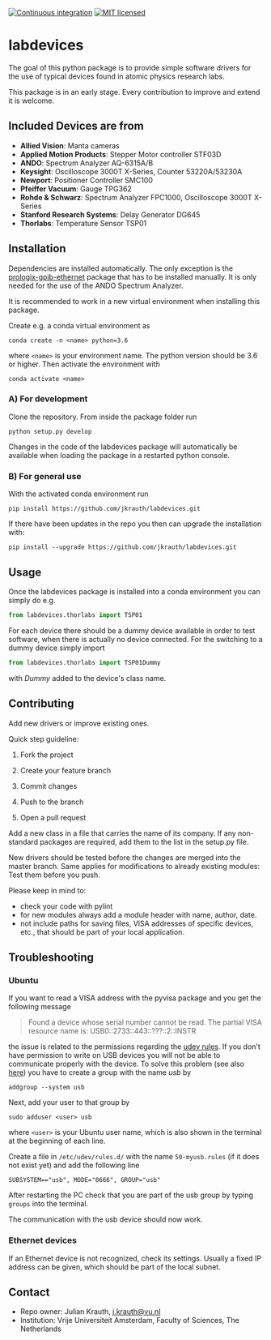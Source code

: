 [![Continuous integration](https://img.shields.io/travis/jkrauth/labdevices)](https://travis-ci.org/github/jkrauth/labdevices) [![MIT licensed](https://img.shields.io/github/license/jkrauth/labdevices)](https://github.com/jkrauth/labdevices/blob/main/LICENSE.md)

# labdevices

The goal of this python package is to provide simple software drivers for the use of typical devices found in atomic physics research labs.

This package is in an early stage. Every contribution to improve and extend it is welcome.

## Included Devices are from

- **Allied Vision**: Manta cameras
- **Applied Motion Products**: Stepper Motor controller STF03D
- **ANDO**: Spectrum Analyzer AQ-6315A/B
- **Keysight**: Oscilloscope 3000T X-Series, Counter 53220A/53230A
- **Newport**: Positioner Controller SMC100
- **Pfeiffer Vacuum**: Gauge TPG362
- **Rohde & Schwarz**: Spectrum Analyzer FPC1000, Oscilloscope 3000T X-Series
- **Stanford Research Systems**: Delay Generator DG645
- **Thorlabs**: Temperature Sensor TSP01

## Installation

Dependencies are installed automatically. The only exception is the [prologix-gpib-ethernet](https://github.com/nelsond/prologix-gpib-ethernet) package that has to be installed manually. It is only needed for the use of the ANDO Spectrum Analyzer.

It is recommended to work in a new virtual environment when installing this package.

Create e.g. a conda virtual environment as

```console
conda create -n <name> python=3.6
```

where `<name>` is your environment name. The python version should be 3.6 or higher. Then activate the environment with

```console
conda activate <name>
```

### A) For development

Clone the repository. From inside the package folder run

```console
python setup.py develop
```

 Changes in the code of the labdevices package will automatically be available when loading the package in a restarted python console.

### B) For general use

With the activated conda environment run

```console
pip install https://github.com/jkrauth/labdevices.git
```

If there have been updates in the repo you then can upgrade the installation with:

```console
pip install --upgrade https://github.com/jkrauth/labdevices.git
```

## Usage

Once the labdevices package is installed into a conda environment you can simply do e.g.

```python
from labdevices.thorlabs import TSP01
```

For each device there should be a dummy device available in order to test software, when there is actually no device connected. For the switching to a dummy device simply import

```python
from labdevices.thorlabs import TSP01Dummy
```

with *Dummy* added to the device's class name.

## Contributing

Add new drivers or improve existing ones.

Quick step guideline:

1. Fork the project

2. Create your feature branch

3. Commit changes

4. Push to the branch

5. Open a pull request

Add a new class in a file that carries the name of its company. If any non-standard packages are required, add them to the list in the setup.py file.

New drivers should be tested before the changes are merged into the master branch. Same applies for modifications to already existing modules: Test them before you push.

Please keep in mind to:

- check your code with pylint
- for new modules always add a module header with name, author, date.
- not include paths for saving files, VISA addresses of specific devices, etc., that should be part of your local application.

## Troubleshooting

### Ubuntu

If you want to read a VISA address with the pyvisa package and you get the following message

> Found a device whose serial number cannot be read. The partial VISA resource name is: USB0::2733::443::???::2::INSTR

the issue is related to the permissions regarding the [udev rules](https://www.thegeekdiary.com/beginners-guide-to-udev-in-linux/). If you don't have permission to write on USB devices you will not be able to communicate properly with the device. To solve this problem  (see also [here](http://manpages.ubuntu.com/manpages/bionic/man3/Device::USB::FAQ.3pm.html)) you have to create a group with the name *usb* by

```console
addgroup --system usb
```

Next, add your user to that group by

```console
sudo adduser <user> usb
```

where `<user>` is your Ubuntu user name, which is also shown in the terminal at the beginning of each line.

Create a file in `/etc/udev/rules.d/` with the name `50-myusb.rules` (if it does not exist yet) and add the following line

```console
SUBSYSTEM=="usb", MODE="0666", GROUP="usb"
```

After restarting the PC check that you are part of the usb group by typing `groups` into the terminal.

The communication with the usb device should now work.

### Ethernet devices

If an Ethernet device is not recognized, check its settings. Usually a fixed IP address can be given, which should be part of the local subnet.

## Contact

- Repo owner:  Julian Krauth, j.krauth@vu.nl
- Institution: Vrije Universiteit Amsterdam, Faculty of Sciences, The Netherlands
